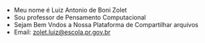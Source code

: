 - Meu nome é Luiz Antonio de Boni Zolet
- Sou professor de Pensamento Computacional
- Sejam Bem Vndos a Nossa Plataforma de Compartilhar arquivos
- Email:  zolet.luiz@escola.pr.gov.br
<!---
profzolet/profzolet is a ✨ special ✨ repository because its `README.md` (this file) appears on your GitHub profile.
You can click the Preview link to take a look at your changes.
--->
